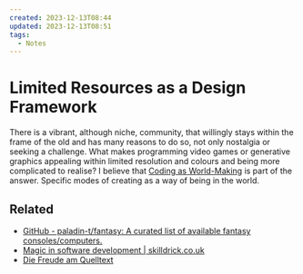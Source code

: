 ```yaml
---
created: 2023-12-13T08:44
updated: 2023-12-13T08:51
tags:
  - Notes
---
```

# Limited Resources as a Design Framework
There is a vibrant, although niche, community, that willingly stays within the frame of the old and has many reasons to do so, not only nostalgia or seeking a challenge. What makes programming video games or generative graphics appealing within limited resolution and colours and being more complicated to realise? I believe that [Coding as World-Making](notes/Coding%20as%20World-Making.md) is part of the answer. Specific modes of creating as a way of being in the world.

## Related
- [GitHub - paladin-t/fantasy: A curated list of available fantasy consoles/computers.](https://github.com/paladin-t/fantasy)
- [Magic in software development | skilldrick.co.uk](https://www.skilldrick.co.uk/2011/04/magic-in-software-development/)
- [Die Freude am Quelltext](literature/donickFreudeAmQuelltext2022.md)
